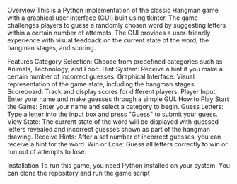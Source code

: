 Overview
This is a Python implementation of the classic Hangman game with a graphical user interface (GUI) built using tkinter. The game challenges players to guess a randomly chosen word by suggesting letters within a certain number of attempts. The GUI provides a user-friendly experience with visual feedback on the current state of the word, the hangman stages, and scoring.

Features
Category Selection: Choose from predefined categories such as Animals, Technology, and Food.
Hint System: Receive a hint if you make a certain number of incorrect guesses.
Graphical Interface: Visual representation of the game state, including the hangman stages.
Scoreboard: Track and display scores for different players.
Player Input: Enter your name and make guesses through a simple GUI.
How to Play
Start the Game: Enter your name and select a category to begin.
Guess Letters: Type a letter into the input box and press "Guess" to submit your guess.
View State: The current state of the word will be displayed with guessed letters revealed and incorrect guesses shown as part of the hangman drawing.
Receive Hints: After a set number of incorrect guesses, you can receive a hint for the word.
Win or Lose: Guess all letters correctly to win or run out of attempts to lose.

Installation
To run this game, you need Python installed on your system. You can clone the repository and run the game script
